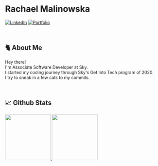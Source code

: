 # Rachael Malinowska
[![LinkedIn](https://img.shields.io/badge/LinkedIn-0A66C2?style=for-the-badge&logo=LinkedIn&logoColor=#0A66C2)](https://www.linkedin.com/in/helen-rachael-malinowska-14b4581b4/)
[![Portfolio](https://img.shields.io/badge/Portfolio-EA4AAA?style=for-the-badge&logo=GitHub-Sponsors&logoColor=white)](https://rachaelhrlm.github.io/portfolio/)

<br/>

## 🐈 About Me
Hey there! <br/>
I'm Associate Software Developer at Sky. <br/>
I started my coding journey through Sky's Get Into Tech program of 2020. <br/>
I try to sneak in a few cats to my commits.

<br/>


## 📈 Github Stats
<a href="https://github.com/rachaelhrlm">
  <img height="150em" src="https://github-readme-stats.vercel.app/api?username=rachaelhrlm&show_icons=true&count_private=true&custom_title=GitHub+Stats&theme=dracula">
  <img height="150em" src="https://github-readme-stats.vercel.app/api/top-langs/?username=rachaelhrlm&include_all_commits=true&count_private=true&layout=compact&theme=dracula">
</a>

